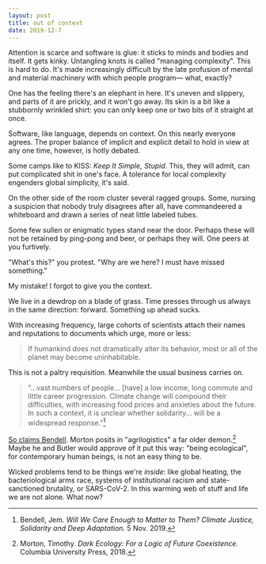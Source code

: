 ```yaml
---
layout: post
title: out of context
date: 2019-12-7
---
```


Attention is scarce and software is glue: it sticks to minds and bodies and itself. It gets kinky. Untangling knots is called "managing complexity". This is hard to do. It's made increasingly difficult by the late profusion of mental and material machinery with which people program&mdash; what, exactly?

One has the feeling there's an elephant in here. It's uneven and slippery, and parts of it are prickly, and it won't go away. Its skin is a bit like a stubbornly wrinkled shirt: you can only keep one or two bits of it straight at once.

Software, like language, depends on context. On this nearly everyone agrees. The proper balance of implicit and explicit detail to hold in view at any one time, however, is hotly debated.

Some camps like to KISS: *Keep It Simple, Stupid*. This, they will admit, can put complicated shit in one's face. A tolerance for local complexity engenders global simplicity, it's said.

On the other side of the room cluster several ragged groups. Some, nursing a suspicion that nobody truly disagrees after all, have commandeered a whiteboard and drawn a series of neat little labeled tubes.

Some few sullen or enigmatic types stand near the door. Perhaps these will not be retained by ping-pong and beer, or perhaps they will. One peers at you furtively.

"What's this?" you protest. "Why are we here? I must have missed something."

My mistake! I forgot to give you the context.

We live in a dewdrop on a blade of grass. Time presses through us always in the same direction: forward. Something up ahead sucks.

With increasing frequency, large cohorts of scientists attach their names and reputations to documents which urge, more or less:

> If humankind does not dramatically alter its behavior, most or all of the planet may become uninhabitable.

This is not a paltry requisition. Meanwhile the usual business carries on.

> "...vast numbers of people... [have] a low income, long commute and little career progression. Climate change will compound their difficulties, with increasing food prices and anxieties about the future. In such a context, it is unclear whether solidarity... will be a widespread response."[^1]

[So claims Bendell](https://jembendell.com/2019/11/05/will-we-care-enough-to-matter-to-them-climate-justice-solidarity-and-deep-adaptation/). Morton posits in "agrilogistics" a far older demon.[^2] Maybe he and Butler would approve of it put this way: "being ecological", for contemporary human beings, is not an easy thing to be.

Wicked problems tend to be things we're *inside*: like global heating, the bacteriological arms race, systems of institutional racism and state-sanctioned brutality, or SARS-CoV-2. In this warming web of stuff and life we are not alone. What now?

[^1]: Bendell, Jem. *Will We Care Enough to Matter to Them? Climate Justice, Solidarity and Deep Adaptation.* 5 Nov. 2019.
[^2]: Morton, Timothy. *Dark Ecology: For a Logic of Future Coexistence.* Columbia University Press, 2018.
